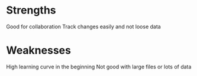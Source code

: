 # Strengths
Good for collaboration
Track changes easily and not loose data
# Weaknesses
High learning curve in the beginning
Not good with large files or lots of data